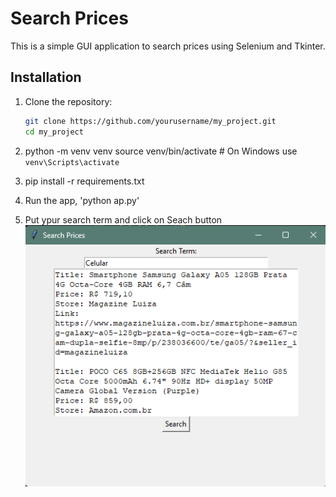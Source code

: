 # Search Prices

This is a simple GUI application to search prices using Selenium and Tkinter.

## Installation

1. Clone the repository:

   ```bash
   git clone https://github.com/yourusername/my_project.git
   cd my_project

   ```

2. python -m venv venv
   source venv/bin/activate # On Windows use `venv\Scripts\activate`

3. pip install -r requirements.txt

4. Run the app, 'python ap.py'

5. Put ypur search term and click on Seach button
   ![alt text](image-1.png)
